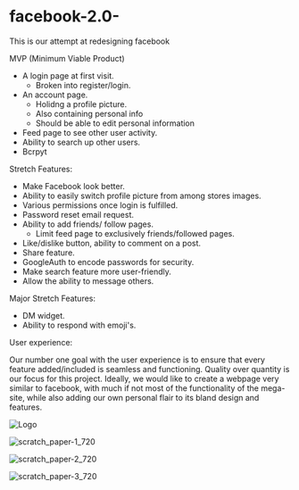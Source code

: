 # facebook-2.0-
This is our attempt at redesigning facebook

MVP (Minimum Viable Product) 

- A login page at first visit.
  - Broken into register/login.
- An account page. 
  - Holidng a profile picture.
  - Also containing personal info
  - Should be able to edit personal information
- Feed page to see other user activity.
- Ability to search up other users.
- Bcrpyt


Stretch Features: 

- Make Facebook look better.
- Ability to easily switch profile picture from among stores images.
- Various permissions once login is fulfilled.
- Password reset email request.
- Ability to add friends/ follow pages.
  - Limit feed page to exclusively friends/followed pages.
- Like/dislike button, ability to comment on a post. 
- Share feature.
- GoogleAuth to encode passwords for security. 
- Make search feature more user-friendly.
- Allow the ability to message others.

Major Stretch Features: 

- DM widget.
- Ability to respond with emoji's.

User experience: 

  Our number one goal with the user experience is to ensure that every feature added/included is seamless and functioning. Quality over quantity is our focus for this project. Ideally, we would like to create a webpage very similar to facebook, with much if not most of the functionality of the mega-site, while also adding our own personal flair to its bland design and features. 

![Logo](https://user-images.githubusercontent.com/124005766/224733745-a3a64467-1167-4af8-b3c9-9e6c1896e042.png)

![scratch_paper-1_720](https://user-images.githubusercontent.com/124005766/224733895-b6863fb4-5fad-4fe5-bda8-df60f635de20.jpg)

![scratch_paper-2_720](https://user-images.githubusercontent.com/124005766/224733919-90c0ab24-6363-4920-bad2-765ba6788e4e.jpg)

![scratch_paper-3_720](https://user-images.githubusercontent.com/124005766/224733937-3ca90a57-74e0-4448-a141-e671bbbf9579.jpg)
